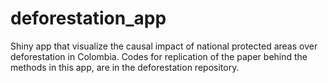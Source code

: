 # deforestation_app

Shiny app that visualize the causal impact of national protected areas over deforestation in Colombia. Codes for replication of the paper behind the methods in this app, are in the deforestation repository. 
